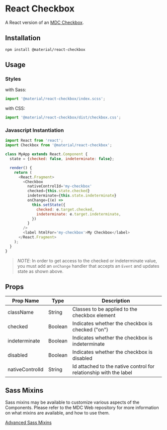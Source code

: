 # React Checkbox

A React version of an [MDC Checkbox](https://github.com/material-components/material-components-web/tree/master/packages/mdc-checkbox).

## Installation

```
npm install @material/react-checkbox
```

## Usage

### Styles

with Sass:

```js
import '@material/react-checkbox/index.scss';
```

with CSS:

```js
import '@material/react-checkbox/dist/checkbox.css';
```

### Javascript Instantiation

```js
import React from 'react';
import Checkbox from '@material/react-checkbox';

class MyApp extends React.Component {
  state = {checked: false, indeterminate: false};

  render() {
    return (
      <React.Fragment>
        <Checkbox
          nativeControlId='my-checkbox'
          checked={this.state.checked}
          indeterminate={this.state.indeterminate}
          onChange={(e) =>
            this.setState({
              checked: e.target.checked,
              indeterminate: e.target.indeterminate,
            })
          }
        />
        <label htmlFor='my-checkbox'>My Checkbox</label>
      </React.Fragment>
    );
  }
}
```

> _NOTE_: In order to get access to the checked or indeterminate value, you must add an `onChange` handler that accepts an `Event` and updates state as shown above.

## Props

| Prop Name       | Type    | Description                                                       |
| --------------- | ------- | ----------------------------------------------------------------- |
| className       | String  | Classes to be applied to the checkbox element                     |
| checked         | Boolean | Indicates whether the checkbox is checked ("on")                  |
| indeterminate   | Boolean | Indicates whether the checkbox is indeterminate                   |
| disabled        | Boolean | Indicates whether the checkbox is disabled                        |
| nativeControlId | String  | Id attached to the native control for relationship with the label |

## Sass Mixins

Sass mixins may be available to customize various aspects of the Components. Please refer to the
MDC Web repository for more information on what mixins are available, and how to use them.

[Advanced Sass Mixins](https://github.com/material-components/material-components-web/blob/master/packages/mdc-checkbox/README.md#sass-mixins)
